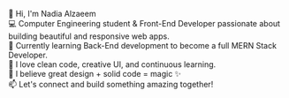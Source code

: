 👋 Hi, I'm Nadia Alzaeem  
💻 Computer Engineering student & Front-End Developer passionate about building beautiful and responsive web apps.  
🚀 Currently learning Back-End development to become a full MERN Stack Developer.  
🎯 I love clean code, creative UI, and continuous learning.  
💬 I believe great design + solid code = magic ✨  
📫 Let's connect and build something amazing together!
